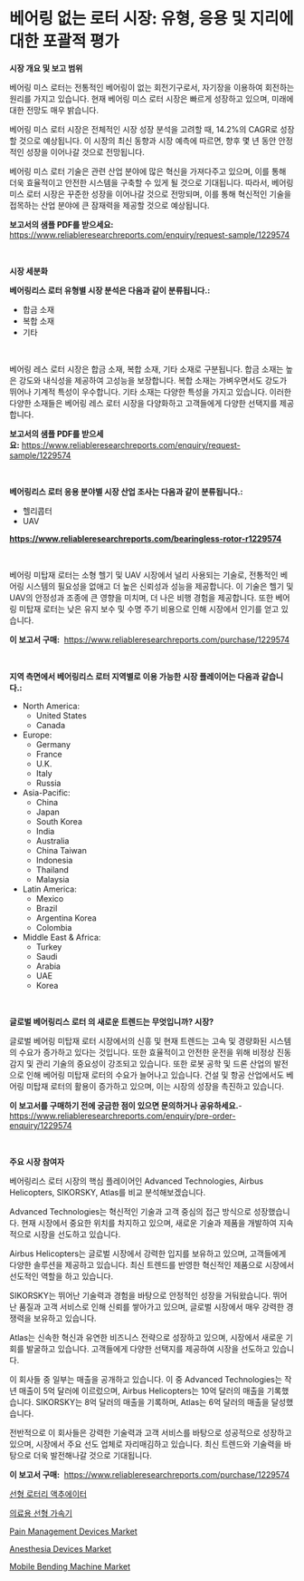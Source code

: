 <p><h1>베어링 없는 로터 시장: 유형, 응용 및 지리에 대한 포괄적 평가</h1></p><p><strong>시장 개요 및 보고 범위</strong></p>
<p><p>베어링 미스 로터는 전통적인 베어링이 없는 회전기구로서, 자기장을 이용하여 회전하는 원리를 가지고 있습니다. 현재 베어링 미스 로터 시장은 빠르게 성장하고 있으며, 미래에 대한 전망도 매우 밝습니다. </p><p>베어링 미스 로터 시장은 전체적인 시장 성장 분석을 고려할 때, 14.2%의 CAGR로 성장할 것으로 예상됩니다. 이 시장의 최신 동향과 시장 예측에 따르면, 향후 몇 년 동안 안정적인 성장을 이어나갈 것으로 전망됩니다.</p><p>베어링 미스 로터 기술은 관련 산업 분야에 많은 혁신을 가져다주고 있으며, 이를 통해 더욱 효율적이고 안전한 시스템을 구축할 수 있게 될 것으로 기대됩니다. 따라서, 베어링 미스 로터 시장은 꾸준한 성장을 이어나갈 것으로 전망되며, 이를 통해 혁신적인 기술을 접목하는 산업 분야에 큰 잠재력을 제공할 것으로 예상됩니다.</p></p>
<p><strong>보고서의 샘플 PDF를 받으세요:</strong> <a href="https://www.reliableresearchreports.com/enquiry/request-sample/1229574">https://www.reliableresearchreports.com/enquiry/request-sample/1229574</a></p>
<p>&nbsp;</p>
<p><strong>시장 세분화</strong></p>
<p><strong>베어링리스 로터 유형별 시장 분석은 다음과 같이 분류됩니다.:</strong></p>
<p><ul><li>합금 소재</li><li>복합 소재</li><li>기타</li></ul></p>
<p>&nbsp;</p>
<p><p>베어링 레스 로터 시장은 합금 소재, 복합 소재, 기타 소재로 구분됩니다. 합금 소재는 높은 강도와 내식성을 제공하여 고성능을 보장합니다. 복합 소재는 가벼우면서도 강도가 뛰어나 기계적 특성이 우수합니다. 기타 소재는 다양한 특성을 가지고 있습니다. 이러한 다양한 소재들은 베어링 레스 로터 시장을 다양화하고 고객들에게 다양한 선택지를 제공합니다.</p></p>
<p><strong>보고서의 샘플 PDF를 받으세요:</strong>&nbsp;<a href="https://www.reliableresearchreports.com/enquiry/request-sample/1229574">https://www.reliableresearchreports.com/enquiry/request-sample/1229574</a></p>
<p>&nbsp;</p>
<p><strong> 베어링리스 로터 응용 분야별 시장 산업 조사는 다음과 같이 분류됩니다.:</strong></p>
<p><ul><li>헬리콥터</li><li>UAV</li></ul></p>
<p><strong><a href="https://www.reliableresearchreports.com/bearingless-rotor-r1229574">https://www.reliableresearchreports.com/bearingless-rotor-r1229574</a></strong></p>
<p>&nbsp;</p>
<p><p>베어링 미탑재 로터는 소형 헬기 및 UAV 시장에서 널리 사용되는 기술로, 전통적인 베어링 시스템의 필요성을 없애고 더 높은 신뢰성과 성능을 제공합니다. 이 기술은 헬기 및 UAV의 안정성과 조종에 큰 영향을 미치며, 더 나은 비행 경험을 제공합니다. 또한 베어링 미탑재 로터는 낮은 유지 보수 및 수명 주기 비용으로 인해 시장에서 인기를 얻고 있습니다.</p></p>
<p><strong>이 보고서 구매:</strong>&nbsp; <a href="https://www.reliableresearchreports.com/purchase/1229574">https://www.reliableresearchreports.com/purchase/1229574</a></p>
<p>&nbsp;</p>
<p><strong>지역 측면에서 베어링리스 로터 지역별로 이용 가능한 시장 플레이어는 다음과 같습니다.:</strong></p>
<p><ul>
    <li>
        North America:
        <ul>
            <li>United States</li>
            <li>Canada</li>
        </ul>
    </li>
    <li>
        Europe:
        <ul>
            <li>Germany</li>
            <li>France</li>
            <li>U.K.</li>
            <li>Italy</li>
            <li>Russia</li>
        </ul>
    </li>
    <li>
        Asia-Pacific:
        <ul>
            <li>China</li>
            <li>Japan</li>
            <li>South Korea</li>
            <li>India</li>
            <li>Australia</li>
            <li>China Taiwan</li>
            <li>Indonesia</li>
            <li>Thailand</li>
            <li>Malaysia</li>
        </ul>
    </li>
    <li>
        Latin America:
        <ul>
            <li>Mexico</li>
            <li>Brazil</li>
            <li>Argentina Korea</li>
            <li>Colombia</li>
        </ul>
    </li>
    <li>
        Middle East & Africa:
        <ul>
            <li>Turkey</li>
            <li>Saudi</li>
            <li>Arabia</li>
            <li>UAE</li>
            <li>Korea</li>
        </ul>
    </li>
    </ul></p>
<p>&nbsp;</p>
<p><strong>글로벌 베어링리스 로터 의 새로운 트렌드는 무엇입니까? 시장?</strong></p>
<p><p>글로벌 베어링 미탑재 로터 시장에서의 신흥 및 현재 트렌드는 고속 및 경량화된 시스템의 수요가 증가하고 있다는 것입니다. 또한 효율적이고 안전한 운전을 위해 비정상 진동 감지 및 관리 기술의 중요성이 강조되고 있습니다. 또한 로봇 공학 및 드론 산업의 발전으로 인해 베어링 미탑재 로터의 수요가 늘어나고 있습니다. 건설 및 항공 산업에서도 베어링 미탑재 로터의 활용이 증가하고 있으며, 이는 시장의 성장을 촉진하고 있습니다.</p></p>
<p><strong>이 보고서를 구매하기 전에 궁금한 점이 있으면 문의하거나 공유하세요.</strong>- <a href="https://www.reliableresearchreports.com/enquiry/pre-order-enquiry/1229574">https://www.reliableresearchreports.com/enquiry/pre-order-enquiry/1229574</a></p>
<p>&nbsp;</p>
<p><strong>주요 시장 참여자</strong></p>
<p><p>베어링리스 로터 시장의 핵심 플레이어인 Advanced Technologies, Airbus Helicopters, SIKORSKY, Atlas를 비교 분석해보겠습니다. </p><p>Advanced Technologies는 혁신적인 기술과 고객 중심의 접근 방식으로 성장했습니다. 현재 시장에서 중요한 위치를 차지하고 있으며, 새로운 기술과 제품을 개발하여 지속적으로 시장을 선도하고 있습니다. </p><p>Airbus Helicopters는 글로벌 시장에서 강력한 입지를 보유하고 있으며, 고객들에게 다양한 솔루션을 제공하고 있습니다. 최신 트렌드를 반영한 혁신적인 제품으로 시장에서 선도적인 역할을 하고 있습니다. </p><p>SIKORSKY는 뛰어난 기술력과 경험을 바탕으로 안정적인 성장을 거둬왔습니다. 뛰어난 품질과 고객 서비스로 인해 신뢰를 쌓아가고 있으며, 글로벌 시장에서 매우 강력한 경쟁력을 보유하고 있습니다. </p><p>Atlas는 신속한 혁신과 유연한 비즈니스 전략으로 성장하고 있으며, 시장에서 새로운 기회를 발굴하고 있습니다. 고객들에게 다양한 선택지를 제공하여 시장을 선도하고 있습니다. </p><p>이 회사들 중 일부는 매출을 공개하고 있습니다. 이 중 Advanced Technologies는 작년 매출이 5억 달러에 이르렀으며, Airbus Helicopters는 10억 달러의 매출을 기록했습니다. SIKORSKY는 8억 달러의 매출을 기록하며, Atlas는 6억 달러의 매출을 달성했습니다. </p><p>전반적으로 이 회사들은 강력한 기술력과 고객 서비스를 바탕으로 성공적으로 성장하고 있으며, 시장에서 주요 선도 업체로 자리매김하고 있습니다. 최신 트렌드와 기술력을 바탕으로 더욱 발전해나갈 것으로 기대됩니다.</p></p>
<p><strong>이 보고서 구매:</strong>&nbsp;&nbsp;<a href="https://www.reliableresearchreports.com/purchase/1229574">https://www.reliableresearchreports.com/purchase/1229574</a></p>
<p><p><a href="https://github.com/TobyKub4685/Market-Research-Report-List-1/blob/main/515344329200.md">선형 로터리 액추에이터</a></p><p><a href="https://medium.com/@joananitzsche/%EC%9D%8C%EA%B7%B9-%EA%B0%80%EC%86%8D%EA%B8%B0-%EC%8B%9C%EC%9E%A5-%EC%A0%84%EB%A7%9D-%EC%82%B0%EC%97%85-%EA%B0%9C%EC%9A%94-%EB%B0%8F-%EC%98%88%EC%B8%A1-2024%EB%85%84%EB%B6%80%ED%84%B0-2031%EB%85%84-6afac2c9b442">의료용 선형 가속기</a></p><p><a href="https://chivalrous-flock-a86.notion.site/Pain-Management-Devices-Market-Size-Market-Outlook-and-Market-Forecast-2024-to-2031-b26ff55498084fe6996c4b2e3bda20bc">Pain Management Devices Market</a></p><p><a href="https://angry-finch-aaf.notion.site/Decoding-Anesthesia-Devices-Market-Metrics-Market-Share-Trends-and-Growth-Patterns-b357da92d75141d288e777d5507b4d51">Anesthesia Devices Market</a></p><p><a href="https://view.publitas.com/reportprime-1/decoding-mobile-bending-machine-market-metrics-market-share-trends-and-growth-patterns/">Mobile Bending Machine Market</a></p></p>